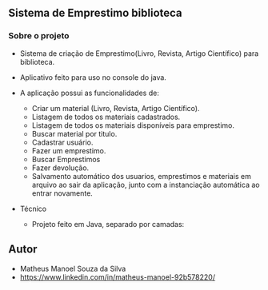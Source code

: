 ## Sistema de Emprestimo biblioteca

### Sobre o projeto
- Sistema de criação de Emprestimo(Livro, Revista, Artigo Científico) para biblioteca.
- Aplicativo feito para uso no console do java.
  
- A aplicação possui as funcionalidades de:
   - Criar um material (Livro, Revista, Artigo Científico).
   - Listagem de todos os materiais cadastrados.
   - Listagem de todos os materiais disponíveis para emprestimo.
   - Buscar material por titulo.
   - Cadastrar usuário.
   - Fazer um emprestimo.
   - Buscar Emprestimos
   - Fazer devolução.
   - Salvamento automático dos usuarios, emprestimos e materiais em arquivo ao sair da aplicação, junto com a instanciação automática ao entrar novamente.

- Técnico
  - Projeto feito em Java, separado por camadas:
     
 
## Autor
- Matheus Manoel Souza da Silva
- https://www.linkedin.com/in/matheus-manoel-92b578220/
